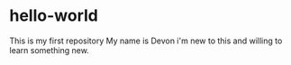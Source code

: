 # hello-world
This is my first repository
My name is Devon i'm new to this and willing to learn something new. 
